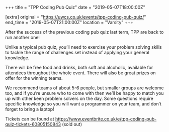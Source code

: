 +++
title = "TPP Coding Pub Quiz"
date = "2019-05-07T18:00:00Z"

[extra]
original = "https://uwcs.co.uk/events/tpp-coding-pub-quiz/"    
end_time = "2019-05-07T21:00:00Z"
location = "Varsity"
+++

After the success of the previous coding pub quiz last term, TPP are back to run another one\!

Unlike a typical pub quiz, you’ll need to exercise your problem solving skills to tackle the range of challenges set instead of applying your general knowledge.

There will be free food and drinks, both soft and alcoholic, available for attendees throughout the whole event. There will also be great prizes on offer for the winning teams.

We recommend teams of about 5-6 people, but smaller groups are welcome too, and if you’re unsure who to come with then we’ll be happy to match you up with other keen problem solvers on the day. Some questions require specific knowledge so you will want a programmer on your team, and don’t forget to bring a laptop\!

  

Tickets can be found at <https://www.eventbrite.co.uk/e/tpp-coding-pub-quiz-tickets-60805150843> (sold out)

